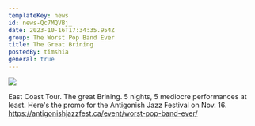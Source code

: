 ```yaml
---
templateKey: news
id: news-Qc7MQVBj_
date: 2023-10-16T17:34:35.954Z
group: The Worst Pop Band Ever
title: The Great Brining
postedBy: timshia
general: true
---
```

![](https://scontent.fyto1-1.fna.fbcdn.net/v/t39.30808-6/387190654_820641516735547_8192417181495064131_n.jpg?_nc_cat=105&ccb=1-7&_nc_sid=5f2048&_nc_ohc=gv4pjT_g9f0AX9f38bz&_nc_ht=scontent.fyto1-1.fna&oh=00_AfDOgqX7JmW1lGTSihBKNK3gAgqfbimhzqVaCEFVqYNHIA&oe=6531C0C9)

E﻿ast Coast Tour. The great Brining. 5 nights, 5 mediocre performances at least. Here's the promo for the Antigonish Jazz Festival on Nov. 16. <https://antigonishjazzfest.ca/event/worst-pop-band-ever/>